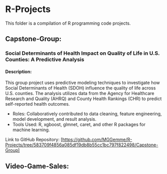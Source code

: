 # R-Projects
This folder is a compilation of R programming code projects. 

## Capstone-Group: 
### Social Determinants of Health Impact on Quality of Life in U.S. Counties: A Predictive Analysis

#### Description:
This group project uses predictive modeling techniques to investigate how Social Determinants of Health (SDOH) influence the quality of life across U.S. counties. The analysis utilizes data from the Agency for Healthcare Research and Quality (AHRQ) and County Health Rankings (CHR) to predict self-reported health outcomes. 
- Roles: Collaboratively contributed to data cleaning, feature engineering, model development, and result analysis.
- Tools Used: R, xgboost, glmnet, caret, and other R packages for machine learning.

Link to GitHub Repository: [https://github.com/MGGemme/R-Projects/tree/583709f4856a085df19db8b55cc1bc797f822498/Capstone-Group]


## Video-Game-Sales:








